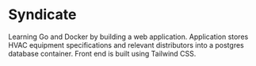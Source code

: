 # Syndicate

Learning Go and Docker by building a web application. Application stores HVAC equipment specifications and relevant distributors into a postgres database container. Front end is built using Tailwind CSS. 